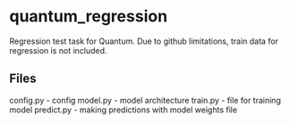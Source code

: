 # quantum_regression
Regression test task for Quantum. Due to github limitations, train data for regression is not included.

## Files

config.py - config
model.py - model architecture
train.py - file for training model
predict.py - making predictions with model weights file
